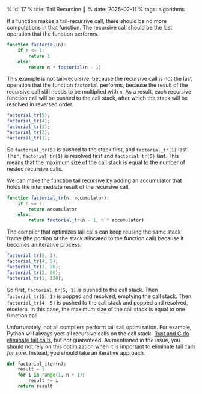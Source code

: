 % id: 17
% title: Tail Recursion 🔁
% date: 2025-02-11
% tags: algorithms

If a function makes a tail-recursive call, there should be no more computations in that function. The recursive call should be the last operation that the function performs.

```js
function factorial(n):
    if n <= 1:
        return 1
    else:
        return n * factorial(n - 1)
```

This example is not tail-recursive, because the recursive call is not the last operation that the function `factorial` performs, because the result of the recursive call still needs to be multiplied with `n`. As a result, each recursive function call will be pushed to the call stack, after which the stack will be resolved in reversed order.

```js
factorial_tr(5);
factorial_tr(4);
factorial_tr(3);
factorial_tr(2);
factorial_tr(1);
```

So `factorial_tr(5)` is pushed to the stack first, and `factorial_tr(1)` last. Then, `factorial_tr(1)` is resolved first and `factorial_tr(5)` last. This means that the maximum size of the call stack is equal to the number of nested recursive calls.

We can make the function tail recursive by adding an accumulator that holds the intermediate result of the recursive call.

```js
function factorial_tr(n, accumulator):
    if n <= 1:
        return accumulator
    else:
        return factorial_tr(n - 1, n * accumulator)
```

The compiler that optimizes tail calls can keep reusing the same stack frame (the portion of the stack allocated to the function call) because it becomes an iterative process.

```js
factorial_tr(5, 1);
factorial_tr(4, 5);
factorial_tr(3, 20);
factorial_tr(2, 60);
factorial_tr(1, 120);
```

So first, `factorial_tr(5, 1)` is pushed to the call stack. Then `factorial_tr(5, 1)` is popped and resolved, emptying the call stack. Then `factorial_tr(4, 5)` is pushed to the call stack and popped and resolved, etcetera. In this case, the maximum size of the call stack is equal to one function call.

Unfortunately, not all compilers perform tail call optimization. For example, Python will always yeet all recursive calls on the call stack. [Rust and C do eliminate tail calls](https://stackoverflow.com/questions/59257543/when-is-tail-recursion-guaranteed-in-rust), but not guarenteed. As mentioned in the issue, you should not rely on this optimization when it is important to eliminate tail calls <i>for sure</i>. Instead, you should take an iterative approach.

```python
def factorial_iter(n):
    result = 1
    for i in range(1, n + 1):
        result *= i
    return result
```
